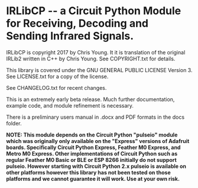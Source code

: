﻿# IRLibCP -- a Circuit Python Module for Receiving, Decoding and Sending Infrared Signals.

IRLibCP is copyright 2017 by Chris Young. It it is translation of the original IRLib2 written in C++ by Chris Young. See COPYRIGHT.txt for details.

This library is covered under the GNU GENERAL PUBLIC LICENSE Version 3. See LICENSE.txt for a copy of the license.

See CHANGELOG.txt for recent changes.

This is an extremely early beta release. Much further documentation, example code, and module refinement is necessary.

There is a preliminary users manual in .docx and PDF formats in the docs folder.

**NOTE: This module depends on the Circuit Python "pulseio" module which was originally only available on the "Express" versions of Adafruit boards. Specifically Circuit Python Express, Feather M0 Express, and Metro M0 Express. Other implementations of Circuit Python such as regular Feather M0 Basic or BLE or ESP 8266 initially do not support pulseio. However starting with Circuit Python 2.x pulseio is available on other platforms however this library has not been tested on those platforms and we cannot guarantee it will work. Use at your own risk.**
